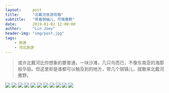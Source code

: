 ```yaml
---
layout:     post
title:      "北戴河旅游攻略"
subtitle:   "带着钢镚儿，尽情撒野"
date:       2019-01-02 12:00:00
author:     "Lin Joey"
header-img: "img/post.jpg"
tags:
    - 旅游
    - 河北旅游
---
```

>或许北戴河比你想象的要普通，一块沙滩，几只鸟而已，不像东南亚的海那般华丽。但这里却是谁都可以触及到的地方，带几个钢镇儿，就敢来北戴河撒野。

![](https://linjoey-image.oss-cn-beijing.aliyuncs.com/我是驴友-北戴河旅游攻略_页面_01.jpg)
![](https://linjoey-image.oss-cn-beijing.aliyuncs.com/我是驴友-北戴河旅游攻略_页面_02.jpg)
![](https://linjoey-image.oss-cn-beijing.aliyuncs.com/我是驴友-北戴河旅游攻略_页面_03.jpg)
![](https://linjoey-image.oss-cn-beijing.aliyuncs.com/我是驴友-北戴河旅游攻略_页面_04.jpg)
![](https://linjoey-image.oss-cn-beijing.aliyuncs.com/我是驴友-北戴河旅游攻略_页面_05.jpg)
![](https://linjoey-image.oss-cn-beijing.aliyuncs.com/我是驴友-北戴河旅游攻略_页面_06.jpg)
![](https://linjoey-image.oss-cn-beijing.aliyuncs.com/我是驴友-北戴河旅游攻略_页面_07.jpg)
![](https://linjoey-image.oss-cn-beijing.aliyuncs.com/我是驴友-北戴河旅游攻略_页面_08.jpg)
![](https://linjoey-image.oss-cn-beijing.aliyuncs.com/我是驴友-北戴河旅游攻略_页面_09.jpg)
![](https://linjoey-image.oss-cn-beijing.aliyuncs.com/我是驴友-北戴河旅游攻略_页面_10.jpg)
![](https://linjoey-image.oss-cn-beijing.aliyuncs.com/我是驴友-北戴河旅游攻略_页面_11.jpg)
